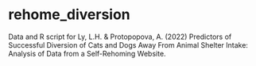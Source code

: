 # rehome_diversion
Data and R script for Ly, L.H. &amp; Protopopova, A. (2022) Predictors of Successful Diversion of Cats and Dogs Away From Animal Shelter Intake: Analysis of Data from a Self-Rehoming Website.
